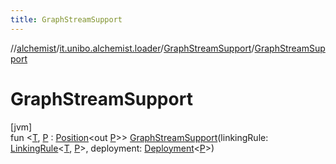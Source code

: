 ```yaml
---
title: GraphStreamSupport
---
```

//[alchemist](../../../index.html)/[it.unibo.alchemist.loader](../index.html)/[GraphStreamSupport](index.html)/[GraphStreamSupport](-graph-stream-support.html)



# GraphStreamSupport



[jvm]\
fun <[T](index.html), [P](index.html) : [Position](../../it.unibo.alchemist.model.interfaces/-position/index.html)<out [P](index.html)>> [GraphStreamSupport](-graph-stream-support.html)(linkingRule: [LinkingRule](../../it.unibo.alchemist.model.interfaces/-linking-rule/index.html)<[T](index.html), [P](index.html)>, deployment: [Deployment](../../it.unibo.alchemist.loader.deployments/-deployment/index.html)<[P](index.html)>)




